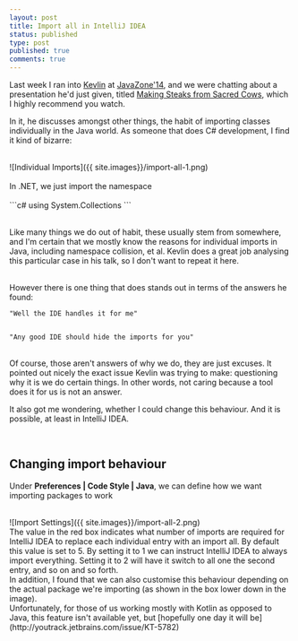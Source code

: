 ```yaml
---
layout: post
title: Import all in IntelliJ IDEA
status: published
type: post
published: true
comments: true
---
```

Last week I ran into [Kevlin](https://twitter.com/KevlinHenney) at [JavaZone'14](http://2014.javazone.no), and we were chatting about a presentation he'd just given, titled
[Making Steaks from Sacred Cows](https://vimeo.com/105758303), which I highly recommend you watch.


In it, he discusses amongst other things, the habit of importing classes individually in the Java world. As someone that does C# development, I find it kind of bizarre:

<br/>
![Individual Imports]({{ site.images}}/import-all-1.png)
<br/>
<br/>
In .NET, we just import the namespace
<br/>
<br/>
```c#
using System.Collections
```
<br/>
<br/>

Like many things we do out of habit, these usually stem from somewhere, and I'm certain that we mostly know the reasons for individual imports in Java, including
namespace collision, et al. Kevlin does a great job analysing this particular case in his talk, so I don't want to repeat it here.

<br/>
However there is one thing that does stands out in terms of the answers he found:


    "Well the IDE handles it for me"


    "Any good IDE should hide the imports for you"



<br/>
Of course, those aren't answers of why we do, they are just excuses. It pointed out nicely the exact issue Kevlin was trying to make: questioning why it is we do certain things.
In other words, not caring because a tool does it for us is not an answer.

<br/>

It also got me wondering, whether I could change this behaviour. And it is possible, at least
in IntelliJ IDEA.

<br/>

## Changing import behaviour


Under **Preferences \| Code Style \| Java**, we can define how we want importing packages to work


<br/>
![Import Settings]({{ site.images}}/import-all-2.png)


<br/>
The value in the red box indicates what number of imports are required for IntelliJ IDEA to replace each individual entry with an import all. By default this value is set to 5. By
setting it to 1 we can instruct IntelliJ IDEA to always import everything. Setting it to 2 will have it switch to all one the second entry, and so on and so forth.


<br/>
In addition, I found that we can also customise this behaviour depending on the actual package we're importing (as shown in the box lower down in the image).


<br/>
Unfortunately, for those of us working mostly with Kotlin as opposed to Java, this feature isn't available yet, but [hopefully one day it will be](http://youtrack.jetbrains.com/issue/KT-5782)



